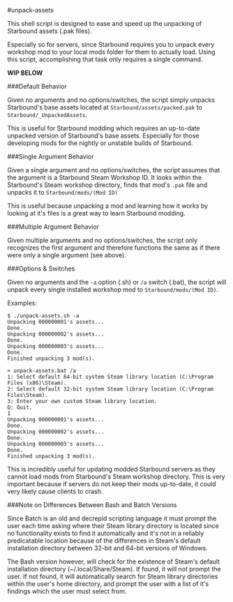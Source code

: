 #unpack-assets

This shell script is designed to ease and speed up the unpacking of Starbound assets (.pak files).

Especially so for servers, since Starbound requires you to unpack every workshop mod to your local mods folder for them to actually load. Using this script, accomplishing that task only requires a single command.

**WIP BELOW**

###Default Behavior

Given no arguments and no options/switches, the script simply unpacks Starbound's base assets located at `Starbound/assets/packed.pak` to `Starbound/_UnpackedAssets`.

This is useful for Starbound modding which requires an up-to-date unpacked version of Starbound's base assets. Especially for those developing mods for the nightly or unstable builds of Starbound.

###Single Argument Behavior

Given a single argument and no options/switches, the script assumes that the argument is a Starbound Steam Workshop ID. It looks within the Starbound's Steam workshop directory, finds that mod's `.pak` file and unpacks it to `Starbound/mods/(Mod ID)` 

This is useful because unpacking a mod and learning how it works by looking at it's files is a great way to learn Starbound modding.

###Multiple Argument Behavior

Given multiple arguments and no options/switches, the script only recognizes the first argument and therefore functions the same as if there were only a single argument (see above).

###Options & Switches

Given no arguments and the `-a` option (.sh) or `/a` switch (.bat), the script will unpack every single installed workshop mod to `Starbound/mods/(Mod ID)`.

Examples:
```
$ ./unpack-assets.sh -a
Unpacking 000000001's assets...
Done.
Unpacking 000000002's assets...
Done.
Unpacking 000000003's assets...
Done.
Finished unpacking 3 mod(s).
```
```
> unpack-assets.bat /a
1: Select default 64-bit system Steam library location (C:\Program Files (x86)\Steam).
2: Select default 32-bit system Steam library location (C:\Program Files\Steam).
3: Enter your own custom Steam library location.
Q: Quit.
1
Unpacking 000000001's assets...
Done.
Unpacking 000000002's assets...
Done.
Unpacking 000000003's assets...
Done.
Finished unpacking 3 mod(s).
```

This is incredibly useful for updating modded Starbound servers as they cannot load mods from Starbound's Steam workshop directory. This is very important because if servers do not keep their mods up-to-date, it could very likely cause clients to crash.

###Note on Differences Between Bash and Batch Versions

Since Batch is an old and decrepid scripting language it must prompt the user each time asking where their Steam library directory is located since no functionality exists to find it automatically and it's not in a reliably predicatable location because of the differences in Steam's default installation directory between 32-bit and 64-bit versions of Windows.

The Bash version however, will check for the existence of Steam's default installation directory (~/.local/Share/Steam). If found, it will not prompt the user. If not found, it will automatically search for Steam library directories within the user's home directory, and prompt the user with a list of it's findings which the user must select from.
